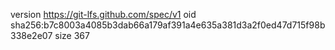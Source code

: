 version https://git-lfs.github.com/spec/v1
oid sha256:b7c8003a4085b3dab66a179af391a4e635a381d3a2f0ed47d715f98b338e2e07
size 367
